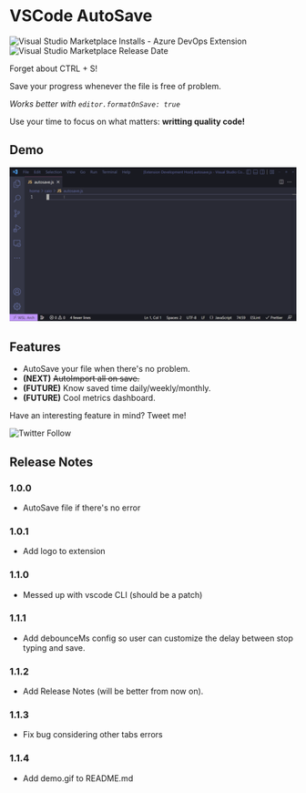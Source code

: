 # VSCode AutoSave
![Visual Studio Marketplace Installs - Azure DevOps Extension](https://img.shields.io/visual-studio-marketplace/azure-devops/installs/total/codista.vscode-autosave)
![Visual Studio Marketplace Release Date](https://img.shields.io/visual-studio-marketplace/release-date/codista.vscode-autosave)

Forget about CTRL + S!

Save your progress whenever the file is free of problem.

*Works better with `editor.formatOnSave: true`*

Use your time to focus on what matters: **writting quality code!**  

## Demo
![demo](/demo.gif)


## Features
* AutoSave your file when there's no problem.  
* **(NEXT)** ~~AutoImport all on save.~~  
* **(FUTURE)** Know saved time daily/weekly/monthly.  
* **(FUTURE)** Cool metrics dashboard.

Have an interesting feature in mind? Tweet me!

![Twitter Follow](https://img.shields.io/twitter/follow/ocodista?style=social)

## Release Notes
### 1.0.0
* AutoSave file if there's no error

### 1.0.1
* Add logo to extension

### 1.1.0
* Messed up with vscode CLI (should be a patch)

### 1.1.1
* Add debounceMs config so user can customize the delay between stop typing and save.

### 1.1.2
* Add Release Notes (will be better from now on).

### 1.1.3
* Fix bug considering other tabs errors

### 1.1.4 
* Add demo.gif to README.md

